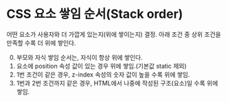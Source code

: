 # CSS 요소 쌓임 순서(Stack order)
어떤 요소가 사용자와 더 가깝게 있는지(위에 쌓이는지) 결정. 아래 조건 중 상위 조건을 만족할 수록 더 위에 쌓인다.

0. 부모와 자식 쌓임 순서는, 자식이 항상 위에 쌓인다.
1. 요소에 position 속성 값이 있는 경우 위에 쌓임.(기본값 static 제외)
2. 1번 조건이 같은 경우, z-index 속성의 숫자 값이 높을 수록 위에 쌓임.
3. 1번과 2번 조건까지 같은 경우, HTML에서 나중에 작성된 구조(요소)일 수록 위에 쌓임.